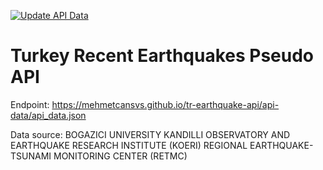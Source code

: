[![Update API Data](https://github.com/mehmetcansvs/tr-earthquake-api/actions/workflows/update.yml/badge.svg?branch=main)](https://github.com/mehmetcansvs/tr-earthquake-api/actions/workflows/update.yml)

# Turkey Recent Earthquakes Pseudo API 

Endpoint: https://mehmetcansvs.github.io/tr-earthquake-api/api-data/api_data.json

Data source:
BOGAZICI UNIVERSITY
KANDILLI OBSERVATORY AND EARTHQUAKE RESEARCH INSTITUTE (KOERI)
REGIONAL EARTHQUAKE-TSUNAMI MONITORING CENTER (RETMC)